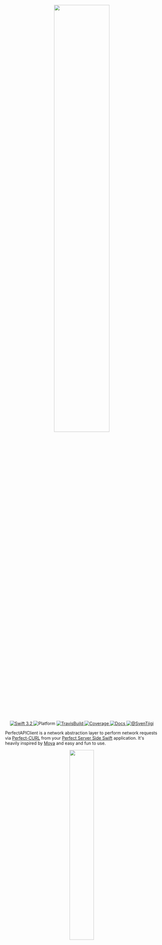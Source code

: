<p align="center"><img src="https://raw.githubusercontent.com/SvenTiigi/PerfectAPIClient/gh-pages/img/logo.png" width="60%"></p>

<p align="center">
	<a href="https://developer.apple.com/swift/" target="_blank">
		<img src="https://img.shields.io/badge/Swift-4.0-orange.svg" alt="Swift 3.2">
	</a>
	<img src="https://img.shields.io/badge/platform-macOS%20%7C%20Linux-yellow.svg" alt="Platform">
	<a href="https://travis-ci.org/SvenTiigi/PerfectAPIClient" target="_blank">
		<img src="https://travis-ci.org/SvenTiigi/PerfectAPIClient.svg?branch=master" alt="TravisBuild">
	</a>
	<a href="https://codecov.io/gh/SvenTiigi/PerfectAPIClient" target="_blank">
		<img src="https://img.shields.io/codecov/c/github/SvenTiigi/PerfectAPIClient.svg" alt="Coverage">
	</a>
	<a href="https://sventiigi.github.io/PerfectAPIClient" target="_blank">
		<img src="https://github.com/SvenTiigi/PerfectAPIClient/blob/gh-pages/badge.svg" alt="Docs">
	</a>
	<a href="https://twitter.com/SvenTiigi" target="_blank">
		<img src="https://img.shields.io/badge/contact-@SvenTiigi-blue.svg" alt="@SvenTiigi">
	</a>
</p>

PerfectAPIClient is a network abstraction layer to perform network requests via [Perfect-CURL](https://github.com/PerfectlySoft/Perfect-CURL) from your [Perfect Server Side Swift](https://github.com/PerfectlySoft/Perfect) application. It's heavily inspired by [Moya](https://github.com/Moya/Moya) and easy and fun to use.

<p align="center"><img src="https://raw.githubusercontent.com/SvenTiigi/PerfectAPIClient/gh-pages/img/diagram.png" width="40%"></p>

## Installation
To integrate using Apple's [Swift Package Manager](https://swift.org/package-manager/), add the following as a dependency to your `Package.swift`:

```swift
.package(url: "https://github.com/SvenTiigi/PerfectAPIClient.git", from: "1.0.0")
```
Here's an example `PackageDescription`:

```swift
// swift-tools-version:4.0

import PackageDescription

let package = Package(
    name: "MyPackage",
    products: [
        .library(
            name: "MyPackage",
            targets: ["MyPackage"]
        )
    ],
    dependencies: [
        .package(url: "https://github.com/SvenTiigi/PerfectAPIClient.git", from: "1.0.0")
    ],
    targets: [
        .target(
            name: "MyPackage",
            dependencies: ["PerfectAPIClient"]
        )
    ]
)
```

## Setup
In order to define the network abstraction layer with PerfectAPIClient, an enumeration will be declared to access the API endpoints. In this example we declare a [GithubAPIClient](https://github.com/SvenTiigi/PerfectAPIClient/blob/master/Tests/PerfectAPIClientTests/GithubAPI/GithubAPIClient.swift) to retrieve some Github [zen](https://api.github.com/zen) and [user information](https://api.github.com/users/sventiigi).

```swift
import PerfectHTTP
import PerfectCURL
import ObjectMapper

/// Github API Client in order to access Github API Endpoints
enum GithubAPIClient {
    /// Retrieve zen
    case zen
    /// Retrieve user info for given username
    case user(name: String)
}
```
Next up we implement the `APIClient` protocol to define the request information like base url, endpoint path, HTTP header, etc...

```swift
// MARK: APIClient

extension GithubAPIClient: APIClient {
    
    /// The base url
    var baseURL: String {
        return "https://api.github.com/"
    }
    
    /// The path for a specific endpoint
    var path: String {
        switch self {
        case .zen:
            return "zen"
        case .user(name: let name):
            return "users/\(name)"
        }
    }
    
    /// The http method
    var method: HTTPMethod {
        switch self {
        case .zen:
            return .get
        case .user:
            return .get
        }
    }
    
    /// The authentication HTTP headers
    var authenticationHeaders: [String : String]? {
        return nil
    }
    
    /// The HTTP headers for a specific endpoint
    var headers: [String : String]? {
        return ["User-Agent": "PerfectAPIClient"]
    }
    
    /// The request payload for a POST or PUT request
    var requestPayload: BaseMappable? {
        return nil
    }
    
    /// Advanced CURLRequest options like SSL or Proxy settings
    var options: [CURLRequest.Option]? {
        return nil
    }
    
    /// The mock response result for unit tests
    var mockResponseResult: APIClientResult<APIClientResponse>? {
        switch self {
        case .zen:
            let response = APIClientResponse(url: self.getRequestURL(), status: .ok, payload: "Some zen for you my friend")
            return .success(response)
        default:
            return nil
        }
    }
    
}
```
There is also an [JSONPlaceholderAPIClient](https://github.com/SvenTiigi/PerfectAPIClient/blob/master/Tests/PerfectAPIClientTests/JSONPlaceholderAPI/JSONPlaceholderAPI.swift) example available.

## Usage
PerfectAPIClient enables an easy way to access an API like this:

```swift
GithubAPIClient.zen.request { (result: APIClientResult<APIClientResponse>) in
    result.analysis(success: { (response: APIClientResponse) in
        // Do awesome stuff with the response
        print(response.url) // The request url
        print(response.status) // The response HTTP status
        print(response.payload) // The response payload
        print(response.getHTTPHeader(field: "Content-Type")) // HTTP header field
        print(response.getPayloadJSON) // The payload as JSON/Dictionary
        print(response.getMappablePayload(type: SomethingMappable.self)) // Map payload into an object
    }, failure: { (error: Error) in
        // Oh boy you are in trouble 😨
    }
}
```

Or even retrieve an `JSON` response as an automatically `Mappable` object.

```swift
GithubAPIClient.user(name: "sventiigi").request(mappable: User.self) { (result: APIClientResult<User>) in
    result.analysis(success: { (user: User) in
        // Do awesome stuff with the user
        print(user.name) // Sven Tiigi
    }, failure: { (error: Error) in
        // Oh boy you are in trouble again 😱
    }
}
```

The user object in this example implements the `Mappable` protocol based on the [ObjectMapper](https://github.com/Hearst-DD/ObjectMapper) library to perform the mapping between the struct/class and `JSON`.

```swift
import ObjectMapper

struct User {
    /// The users full name
    var name: String?
    /// The user type
    var type: String?
}

// MARK: Mappable

extension User: Mappable {
    /// ObjectMapper initializer
    init?(map: Map) {}
    
    /// Mapping
    mutating func mapping(map: Map) {
        self.name   <- map["name"]
        self.type   <- map["type"]
    }
}
```

## Advanced Usage

### Modify Request URL
By overriding the `modify(requestURL ...)` function you can update the constructed request URL from baseURL and path. It's handy when you want to add a `Token` query parameter to your request url everytime instead of adding it to every path.

```swift
public func modify(requestURL: inout String) {
    requestURL += "&token=42"
}
```

### Modify JSON before Mapping
By overriding the `modify(responseJSON ...)` function you can update the response JSON before it's being mapped from JSON to your mappable type. It's handy when the response JSON is wrapped inside a `result` property.

```swift
public func modify(responseJSON: inout [String: Any], mappable: BaseMappable.Type) {
    // Try to retrieve JSON from result property
    responseJSON = responseJSON["result"] as? [String: Any] ?? responseJSON
}
```

## Logging
By overrding the following two functions you can add logging to your request before the request started and when a response is retrieved or something else you might want to do.

### Will Perform Request
By overriding the `willPerformRequest` function you can perform logging operation or something else your might want to do, before the request of an `APIClient` will be executed.

```swift
func willPerformRequest(url: String, options: [CURLRequest.Option]) {
    print("Will perform request \(url) with options: \(options)")
}
```

### Did Retrieve Response
By overriding the `didRetrieveResponse` function you can perform logging operation or something else your might want to do, after the response of an request for an `APIClient` is being retrieved.

```swift
func didRetrieveResponse(url: String, options: [CURLRequest.Option], result: APIClientResult<APIClientResponse>) {
    print("Did retrieve response for request \(url) with options: \(options) and result: \(result)")
}
```

## Mocking (Unit-Tests)

### APIClientTestCase
Ensure that your test class is inherits from [APIClientTestCase](https://github.com/SvenTiigi/PerfectAPIClient/blob/master/Sources/PerfectAPIClient/TestCase/APIClientTestCase.swift) which sets an environment variable in order to allow the `APIClient` to evaluate if the runtime is under unit test conditions. If you need to override the `setUp` or `tearDown` function don't forget to call the `super` implementation.

```swift
import XCTest
import PerfectAPIClient

class MyAPIClientTestClass: APIClientTestCase {

    override func setUp() {
        super.setUp()
        // Your setUp logic
    }
    
    override func tearDown() {
        super.tearDown()
        // Your tearDown logic
    }

    func testMyAPIClient() {
    	// ...
    }

}
```

### MockResponseResult

In order to add mocking to your APIClient for unit testing your application you can return an `APIClientResult` via the `mockResponseResult` protocol variable. The `mockResponseResult` is only used when you return an `APIClientResult` and the current runtime is under unit test conditions.

```swift
var mockResponseResult: APIClientResult<APIClientResponse>? {
    switch self {
    case .zen:
        // This result will be used when unit tests are running
        let response = APIClientResponse(url: self.getRequestURL(), status: .ok, payload: "Keep it logically awesome.")
        return .success(response)
    case .user:
        // A real network request will be performed when unit tests are running
        return nil
    }
}
```
For more details checkout the [PerfectAPIClientTests.swift](https://github.com/SvenTiigi/PerfectAPIClient/blob/master/Tests/PerfectAPIClientTests/PerfectAPIClientTests.swift) file.

## Slashes
When your ask yourself where to put the slash `/` when returning a String for `baseURL` and `path` 🤔

This is the recommended way ☝️:

```swift
/// The base url
var baseURL: String {
    return "https://api.awesome.com/"
}
    
/// The path for a specific endpoint
var path: String {
    return "users"
}
```
Put a slash at the end of your `baseURL` and skip the slash at the beginning of your `path`. But don't worry `APIClient` has a default implementation for the `getRequestURL()` function which add a slash to the `baseURL` if you forgot it and remove the first character of your `path` if it's a slash. If you want to change the behavior just override the function 👌.

## RawRepresentable
As most of your enumeration cases will be mixed with [Associated Values](https://developer.apple.com/library/content/documentation/Swift/Conceptual/Swift_Programming_Language/Enumerations.html#//apple_ref/doc/uid/TP40014097-CH12-ID148) and some without, it's hard to retrieve the enumerations name as a String because you can't declare an Enumeration with associated values like this: 

``` swift
// Error: enum with raw type cannot have cases with arguments
enum GithubAPIClient: String {
    case zen
    case user(name: String)
}
```

So here is an example to retrieve the enumeration name via the `rawValue` property from the `RawRepresentable` protocol:

```swift
enum GithubAPIClient {
    // Without associated value
    case zen
    // With associated value
    case user(name: String)
}

extension GithubAPIClient: RawRepresentable {
    
    /// Associated type RawValue as String
    typealias RawValue = String
    
    /// RawRepresentable initializer. Which always returns nil
    ///
    /// - Parameters:
    ///   - rawValue: The rawValue
    init?(rawValue: String) {
        // Returning nil to avoid constructing enum with String
        return nil
    }
    
    /// The enumeration name as String
    var rawValue: RawValue {
        // Retrieve label via Mirror for Enum with associcated value
        guard let label = Mirror(reflecting: self).children.first?.label else {
            // Return String describing self enumeration with no asscoiated value
            return String(describing: self)
        }
        // Return label
        return label
    }
    
}
```
Full example [GithubAPIClient.swift](https://github.com/SvenTiigi/PerfectAPIClient/blob/master/Tests/PerfectAPIClientTests/GithubAPI/GithubAPIClient.swift)

### Usage

```swift
print(GithubAPIClient.zen.rawValue) // zen
print(GithubAPIClient.user(name: "sventiigi").rawValue) // user
```

Awesome 😎

## Linux Build Notes
Ensure that you have installed `libcurl`.

```
sudo apt-get install libcurl4-openssl-dev
```
If you run into problems with `JSON-Mapping` on `Int` and `Double` values using the [ObjectMapper](https://github.com/Hearst-DD/ObjectMapper) library under Linux, please see this [issue](https://github.com/Hearst-DD/ObjectMapper/issues/884).

## Dependencies
PerfectAPIClient is using the following dependencies:

* [Perfect-HTTP](https://github.com/PerfectlySoft/Perfect-HTTP)
* [Perfect-CURL](https://github.com/PerfectlySoft/Perfect-CURL)
* [ObjectMapper](https://github.com/Hearst-DD/ObjectMapper)
* [SwiftEnv](https://github.com/eman6576/SwiftEnv)

## Contributing
Contributions are very welcome 🙌 🤓

## To-Do

- [ ] Improve Unit-Tests
- [ ] Improve Linux compatibility
- [ ] Add automated Jazzy documentation generation via Travis CI

## License

```
MIT License

Copyright (c) 2017 Sven Tiigi

Permission is hereby granted, free of charge, to any person obtaining a copy
of this software and associated documentation files (the "Software"), to deal
in the Software without restriction, including without limitation the rights
to use, copy, modify, merge, publish, distribute, sublicense, and/or sell
copies of the Software, and to permit persons to whom the Software is
furnished to do so, subject to the following conditions:

The above copyright notice and this permission notice shall be included in all
copies or substantial portions of the Software.

THE SOFTWARE IS PROVIDED "AS IS", WITHOUT WARRANTY OF ANY KIND, EXPRESS OR
IMPLIED, INCLUDING BUT NOT LIMITED TO THE WARRANTIES OF MERCHANTABILITY,
FITNESS FOR A PARTICULAR PURPOSE AND NONINFRINGEMENT. IN NO EVENT SHALL THE
AUTHORS OR COPYRIGHT HOLDERS BE LIABLE FOR ANY CLAIM, DAMAGES OR OTHER
LIABILITY, WHETHER IN AN ACTION OF CONTRACT, TORT OR OTHERWISE, ARISING FROM,
OUT OF OR IN CONNECTION WITH THE SOFTWARE OR THE USE OR OTHER DEALINGS IN THE
SOFTWARE.
```
